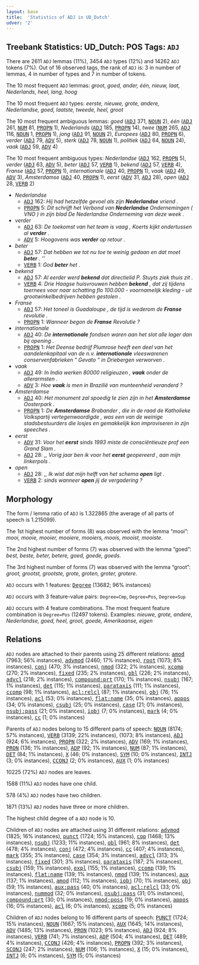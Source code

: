 ```yaml
---
layout: base
title:  'Statistics of ADJ in UD_Dutch'
udver: '2'
---
```


## Treebank Statistics: UD_Dutch: POS Tags: `ADJ`

There are 2611 `ADJ` lemmas (11%), 3454 `ADJ` types (12%) and 14262 `ADJ` tokens (7%).
Out of 16 observed tags, the rank of `ADJ` is: 3 in number of lemmas, 4 in number of types and 7 in number of tokens.

The 10 most frequent `ADJ` lemmas: <em>groot, goed, ander, één, nieuw, laat, Nederlands, heel, lang, hoog</em>

The 10 most frequent `ADJ` types:  <em>eerste, nieuwe, grote, andere, Nederlandse, goed, laatste, tweede, heel, groot</em>

The 10 most frequent ambiguous lemmas: <em>goed</em> (<tt><a href="nl-pos-ADJ.html">ADJ</a></tt> 371, <tt><a href="nl-pos-NOUN.html">NOUN</a></tt> 2), <em>één</em> (<tt><a href="nl-pos-ADJ.html">ADJ</a></tt> 261, <tt><a href="nl-pos-NUM.html">NUM</a></tt> 81, <tt><a href="nl-pos-PROPN.html">PROPN</a></tt> 1), <em>Nederlands</em> (<tt><a href="nl-pos-ADJ.html">ADJ</a></tt> 185, <tt><a href="nl-pos-PROPN.html">PROPN</a></tt> 14), <em>twee</em> (<tt><a href="nl-pos-NUM.html">NUM</a></tt> 265, <tt><a href="nl-pos-ADJ.html">ADJ</a></tt> 116, <tt><a href="nl-pos-NOUN.html">NOUN</a></tt> 1, <tt><a href="nl-pos-PROPN.html">PROPN</a></tt> 1), <em>jong</em> (<tt><a href="nl-pos-ADJ.html">ADJ</a></tt> 91, <tt><a href="nl-pos-NOUN.html">NOUN</a></tt> 2), <em>Europees</em> (<tt><a href="nl-pos-ADJ.html">ADJ</a></tt> 80, <tt><a href="nl-pos-PROPN.html">PROPN</a></tt> 6), <em>verder</em> (<tt><a href="nl-pos-ADJ.html">ADJ</a></tt> 79, <tt><a href="nl-pos-ADV.html">ADV</a></tt> 5), <em>sterk</em> (<tt><a href="nl-pos-ADJ.html">ADJ</a></tt> 78, <tt><a href="nl-pos-NOUN.html">NOUN</a></tt> 1), <em>politiek</em> (<tt><a href="nl-pos-ADJ.html">ADJ</a></tt> 64, <tt><a href="nl-pos-NOUN.html">NOUN</a></tt> 24), <em>vaak</em> (<tt><a href="nl-pos-ADJ.html">ADJ</a></tt> 59, <tt><a href="nl-pos-ADV.html">ADV</a></tt> 4)

The 10 most frequent ambiguous types:  <em>Nederlandse</em> (<tt><a href="nl-pos-ADJ.html">ADJ</a></tt> 162, <tt><a href="nl-pos-PROPN.html">PROPN</a></tt> 5), <em>verder</em> (<tt><a href="nl-pos-ADJ.html">ADJ</a></tt> 63, <tt><a href="nl-pos-ADV.html">ADV</a></tt> 5), <em>beter</em> (<tt><a href="nl-pos-ADJ.html">ADJ</a></tt> 57, <tt><a href="nl-pos-VERB.html">VERB</a></tt> 1), <em>bekend</em> (<tt><a href="nl-pos-ADJ.html">ADJ</a></tt> 57, <tt><a href="nl-pos-VERB.html">VERB</a></tt> 4), <em>Franse</em> (<tt><a href="nl-pos-ADJ.html">ADJ</a></tt> 57, <tt><a href="nl-pos-PROPN.html">PROPN</a></tt> 1), <em>internationale</em> (<tt><a href="nl-pos-ADJ.html">ADJ</a></tt> 40, <tt><a href="nl-pos-PROPN.html">PROPN</a></tt> 1), <em>vaak</em> (<tt><a href="nl-pos-ADJ.html">ADJ</a></tt> 49, <tt><a href="nl-pos-ADV.html">ADV</a></tt> 3), <em>Amsterdamse</em> (<tt><a href="nl-pos-ADJ.html">ADJ</a></tt> 40, <tt><a href="nl-pos-PROPN.html">PROPN</a></tt> 1), <em>eerst</em> (<tt><a href="nl-pos-ADV.html">ADV</a></tt> 31, <tt><a href="nl-pos-ADJ.html">ADJ</a></tt> 28), <em>open</em> (<tt><a href="nl-pos-ADJ.html">ADJ</a></tt> 28, <tt><a href="nl-pos-VERB.html">VERB</a></tt> 2)


* <em>Nederlandse</em>
  * <tt><a href="nl-pos-ADJ.html">ADJ</a></tt> 162: <em>Hij had hetzelfde gevoel als zijn <b>Nederlandse</b> vriend .</em>
  * <tt><a href="nl-pos-PROPN.html">PROPN</a></tt> 5: <em>Dit schrijft het Verbond van <b>Nederlandse</b> Ondernemingen ( VNO ) in zijn blad De Nederlandse Onderneming van deze week .</em>
* <em>verder</em>
  * <tt><a href="nl-pos-ADJ.html">ADJ</a></tt> 63: <em>De toekomst van het team is vaag , Koerts kijkt ondertussen al <b>verder</b> .</em>
  * <tt><a href="nl-pos-ADV.html">ADV</a></tt> 5: <em>Hoogovens was <b>verder</b> op retour .</em>
* <em>beter</em>
  * <tt><a href="nl-pos-ADJ.html">ADJ</a></tt> 57: <em>Dat hebben we tot nu toe te weinig gedaan en dat moet <b>beter</b> . ''</em>
  * <tt><a href="nl-pos-VERB.html">VERB</a></tt> 1: <em>God <b>beter</b> het .</em>
* <em>bekend</em>
  * <tt><a href="nl-pos-ADJ.html">ADJ</a></tt> 57: <em>Al eerder werd <b>bekend</b> dat directielid P. Stuyts ziek thuis zit .</em>
  * <tt><a href="nl-pos-VERB.html">VERB</a></tt> 4: <em>Drie Haagse huisvrouwen hebben <b>bekend</b> , dat zij tijdens toernees voor naar schatting flo 100.000 - voornamelijk kleding - uit grootwinkelbedrijven hebben gestolen .</em>
* <em>Franse</em>
  * <tt><a href="nl-pos-ADJ.html">ADJ</a></tt> 57: <em>Het toneel is Guadaloupe , de tijd is wederom de <b>Franse</b> revolutie .</em>
  * <tt><a href="nl-pos-PROPN.html">PROPN</a></tt> 1: <em>Wanneer begon de <b>Franse</b> Revolutie ?</em>
* <em>internationale</em>
  * <tt><a href="nl-pos-ADJ.html">ADJ</a></tt> 40: <em>De <b>internationale</b> fondsen waren aan het slot alle lager dan bij opening .</em>
  * <tt><a href="nl-pos-PROPN.html">PROPN</a></tt> 1: <em>Het Deense bedrijf Plumrose heeft een deel van het aandelenkapitaal van de n.v. <b>internationale</b> vleeswarenen conservenfabrieken " Gevato " in Driebergen verworven .</em>
* <em>vaak</em>
  * <tt><a href="nl-pos-ADJ.html">ADJ</a></tt> 49: <em>In India werken 80000 religieuzen , <b>vaak</b> onder de allerarmsten .</em>
  * <tt><a href="nl-pos-ADV.html">ADV</a></tt> 3: <em>Hoe <b>vaak</b> is men in Brazilië van munteenheid veranderd ?</em>
* <em>Amsterdamse</em>
  * <tt><a href="nl-pos-ADJ.html">ADJ</a></tt> 40: <em>Het monument zal spoedig te zien zijn in het <b>Amsterdamse</b> Oosterpark .</em>
  * <tt><a href="nl-pos-PROPN.html">PROPN</a></tt> 1: <em>De <b>Amsterdamse</b> Brabander , die in de raad de Katholieke Volkspartij vertegenwoordigde , was een van de weinige stadsbestuurders die losjes en gemakkelijk kon improviseren in zijn speeches .</em>
* <em>eerst</em>
  * <tt><a href="nl-pos-ADV.html">ADV</a></tt> 31: <em>Voor het <b>eerst</b> sinds 1993 miste de consciëntieuze prof een Grand Slam .</em>
  * <tt><a href="nl-pos-ADJ.html">ADJ</a></tt> 28: <em>,, Vorig jaar ben ik voor het <b>eerst</b> geopereerd , aan mijn linkerpols .</em>
* <em>open</em>
  * <tt><a href="nl-pos-ADJ.html">ADJ</a></tt> 28: <em>,, Ik wist dat mijn helft van het schema <b>open</b> ligt .</em>
  * <tt><a href="nl-pos-VERB.html">VERB</a></tt> 2: <em>sinds wanneer <b>open</b> jij de vergadering ?</em>

## Morphology

The form / lemma ratio of `ADJ` is 1.322865 (the average of all parts of speech is 1.215099).

The 1st highest number of forms (8) was observed with the lemma “mooi”: <em>mooi, mooie, mooier, mooiere, mooiers, moois, mooist, mooiste</em>.

The 2nd highest number of forms (7) was observed with the lemma “goed”: <em>best, beste, beter, betere, goed, goede, goeds</em>.

The 3rd highest number of forms (7) was observed with the lemma “groot”: <em>groot, grootst, grootste, grote, groten, groter, grotere</em>.

`ADJ` occurs with 1 features: <tt><a href="nl-feat-Degree.html">Degree</a></tt> (13682; 96% instances)

`ADJ` occurs with 3 feature-value pairs: `Degree=Cmp`, `Degree=Pos`, `Degree=Sup`

`ADJ` occurs with 4 feature combinations.
The most frequent feature combination is `Degree=Pos` (12497 tokens).
Examples: <em>nieuwe, grote, andere, Nederlandse, goed, heel, groot, goede, Amerikaanse, eigen</em>


## Relations

`ADJ` nodes are attached to their parents using 25 different relations: <tt><a href="nl-dep-amod.html">amod</a></tt> (7963; 56% instances), <tt><a href="nl-dep-advmod.html">advmod</a></tt> (2460; 17% instances), <tt><a href="nl-dep-root.html">root</a></tt> (1073; 8% instances), <tt><a href="nl-dep-conj.html">conj</a></tt> (470; 3% instances), <tt><a href="nl-dep-nmod.html">nmod</a></tt> (322; 2% instances), <tt><a href="nl-dep-xcomp.html">xcomp</a></tt> (270; 2% instances), <tt><a href="nl-dep-fixed.html">fixed</a></tt> (235; 2% instances), <tt><a href="nl-dep-obl.html">obl</a></tt> (226; 2% instances), <tt><a href="nl-dep-advcl.html">advcl</a></tt> (218; 2% instances), <tt><a href="nl-dep-compound-prt.html">compound:prt</a></tt> (170; 1% instances), <tt><a href="nl-dep-nsubj.html">nsubj</a></tt> (167; 1% instances), <tt><a href="nl-dep-det.html">det</a></tt> (115; 1% instances), <tt><a href="nl-dep-parataxis.html">parataxis</a></tt> (111; 1% instances), <tt><a href="nl-dep-ccomp.html">ccomp</a></tt> (98; 1% instances), <tt><a href="nl-dep-acl-relcl.html">acl:relcl</a></tt> (87; 1% instances), <tt><a href="nl-dep-obj.html">obj</a></tt> (76; 1% instances), <tt><a href="nl-dep-acl.html">acl</a></tt> (53; 0% instances), <tt><a href="nl-dep-flat-name.html">flat:name</a></tt> (35; 0% instances), <tt><a href="nl-dep-appos.html">appos</a></tt> (34; 0% instances), <tt><a href="nl-dep-csubj.html">csubj</a></tt> (25; 0% instances), <tt><a href="nl-dep-case.html">case</a></tt> (21; 0% instances), <tt><a href="nl-dep-nsubj-pass.html">nsubj:pass</a></tt> (21; 0% instances), <tt><a href="nl-dep-iobj.html">iobj</a></tt> (7; 0% instances), <tt><a href="nl-dep-mark.html">mark</a></tt> (4; 0% instances), <tt><a href="nl-dep-cc.html">cc</a></tt> (1; 0% instances)

Parents of `ADJ` nodes belong to 15 different parts of speech: <tt><a href="nl-pos-NOUN.html">NOUN</a></tt> (8174; 57% instances), <tt><a href="nl-pos-VERB.html">VERB</a></tt> (3139; 22% instances),  (1073; 8% instances), <tt><a href="nl-pos-ADJ.html">ADJ</a></tt> (924; 6% instances), <tt><a href="nl-pos-PROPN.html">PROPN</a></tt> (322; 2% instances), <tt><a href="nl-pos-ADV.html">ADV</a></tt> (169; 1% instances), <tt><a href="nl-pos-PRON.html">PRON</a></tt> (136; 1% instances), <tt><a href="nl-pos-ADP.html">ADP</a></tt> (92; 1% instances), <tt><a href="nl-pos-NUM.html">NUM</a></tt> (87; 1% instances), <tt><a href="nl-pos-DET.html">DET</a></tt> (84; 1% instances), <tt><a href="nl-pos-X.html">X</a></tt> (46; 0% instances), <tt><a href="nl-pos-SYM.html">SYM</a></tt> (10; 0% instances), <tt><a href="nl-pos-INTJ.html">INTJ</a></tt> (3; 0% instances), <tt><a href="nl-pos-CCONJ.html">CCONJ</a></tt> (2; 0% instances), <tt><a href="nl-pos-AUX.html">AUX</a></tt> (1; 0% instances)

10225 (72%) `ADJ` nodes are leaves.

1588 (11%) `ADJ` nodes have one child.

578 (4%) `ADJ` nodes have two children.

1871 (13%) `ADJ` nodes have three or more children.

The highest child degree of a `ADJ` node is 10.

Children of `ADJ` nodes are attached using 31 different relations: <tt><a href="nl-dep-advmod.html">advmod</a></tt> (1825; 16% instances), <tt><a href="nl-dep-punct.html">punct</a></tt> (1724; 15% instances), <tt><a href="nl-dep-cop.html">cop</a></tt> (1468; 13% instances), <tt><a href="nl-dep-nsubj.html">nsubj</a></tt> (1233; 11% instances), <tt><a href="nl-dep-obl.html">obl</a></tt> (961; 8% instances), <tt><a href="nl-dep-det.html">det</a></tt> (478; 4% instances), <tt><a href="nl-dep-conj.html">conj</a></tt> (472; 4% instances), <tt><a href="nl-dep-cc.html">cc</a></tt> (407; 4% instances), <tt><a href="nl-dep-mark.html">mark</a></tt> (355; 3% instances), <tt><a href="nl-dep-case.html">case</a></tt> (354; 3% instances), <tt><a href="nl-dep-advcl.html">advcl</a></tt> (313; 3% instances), <tt><a href="nl-dep-fixed.html">fixed</a></tt> (301; 3% instances), <tt><a href="nl-dep-parataxis.html">parataxis</a></tt> (187; 2% instances), <tt><a href="nl-dep-csubj.html">csubj</a></tt> (159; 1% instances), <tt><a href="nl-dep-expl.html">expl</a></tt> (155; 1% instances), <tt><a href="nl-dep-ccomp.html">ccomp</a></tt> (139; 1% instances), <tt><a href="nl-dep-flat-name.html">flat:name</a></tt> (139; 1% instances), <tt><a href="nl-dep-nmod.html">nmod</a></tt> (139; 1% instances), <tt><a href="nl-dep-aux.html">aux</a></tt> (137; 1% instances), <tt><a href="nl-dep-amod.html">amod</a></tt> (112; 1% instances), <tt><a href="nl-dep-iobj.html">iobj</a></tt> (70; 1% instances), <tt><a href="nl-dep-obj.html">obj</a></tt> (59; 1% instances), <tt><a href="nl-dep-aux-pass.html">aux:pass</a></tt> (40; 0% instances), <tt><a href="nl-dep-acl-relcl.html">acl:relcl</a></tt> (33; 0% instances), <tt><a href="nl-dep-nummod.html">nummod</a></tt> (32; 0% instances), <tt><a href="nl-dep-nsubj-pass.html">nsubj:pass</a></tt> (31; 0% instances), <tt><a href="nl-dep-compound-prt.html">compound:prt</a></tt> (30; 0% instances), <tt><a href="nl-dep-nmod-poss.html">nmod:poss</a></tt> (19; 0% instances), <tt><a href="nl-dep-appos.html">appos</a></tt> (16; 0% instances), <tt><a href="nl-dep-acl.html">acl</a></tt> (6; 0% instances), <tt><a href="nl-dep-xcomp.html">xcomp</a></tt> (5; 0% instances)

Children of `ADJ` nodes belong to 16 different parts of speech: <tt><a href="nl-pos-PUNCT.html">PUNCT</a></tt> (1724; 15% instances), <tt><a href="nl-pos-NOUN.html">NOUN</a></tt> (1667; 15% instances), <tt><a href="nl-pos-AUX.html">AUX</a></tt> (1645; 14% instances), <tt><a href="nl-pos-ADV.html">ADV</a></tt> (1485; 13% instances), <tt><a href="nl-pos-PRON.html">PRON</a></tt> (1023; 9% instances), <tt><a href="nl-pos-ADJ.html">ADJ</a></tt> (924; 8% instances), <tt><a href="nl-pos-VERB.html">VERB</a></tt> (741; 7% instances), <tt><a href="nl-pos-ADP.html">ADP</a></tt> (504; 4% instances), <tt><a href="nl-pos-DET.html">DET</a></tt> (489; 4% instances), <tt><a href="nl-pos-CCONJ.html">CCONJ</a></tt> (426; 4% instances), <tt><a href="nl-pos-PROPN.html">PROPN</a></tt> (392; 3% instances), <tt><a href="nl-pos-SCONJ.html">SCONJ</a></tt> (247; 2% instances), <tt><a href="nl-pos-NUM.html">NUM</a></tt> (106; 1% instances), <tt><a href="nl-pos-X.html">X</a></tt> (15; 0% instances), <tt><a href="nl-pos-INTJ.html">INTJ</a></tt> (6; 0% instances), <tt><a href="nl-pos-SYM.html">SYM</a></tt> (5; 0% instances)

